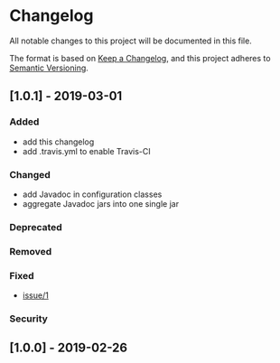 # Changelog
All notable changes to this project will be documented in this file.

The format is based on [Keep a Changelog](https://keepachangelog.com/en/1.0.0/),
and this project adheres to [Semantic Versioning](https://semver.org/spec/v2.0.0.html).

## [1.0.1] - 2019-03-01
### Added
* add this changelog
* add .travis.yml to enable Travis-CI

### Changed
* add Javadoc in configuration classes
* aggregate Javadoc jars into one single jar

### Deprecated

### Removed

### Fixed
* [issue/1](https://github.com/dgrandemange/idempotence-receiver/issues/1)

### Security

## [1.0.0] - 2019-02-26
